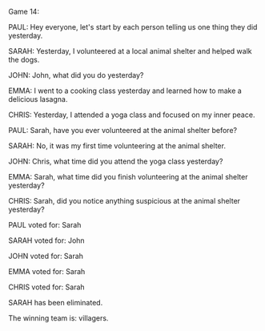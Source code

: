 
Game 14:

PAUL: Hey everyone, let's start by each person telling us one thing they did yesterday.

SARAH: Yesterday, I volunteered at a local animal shelter and helped walk the dogs.

JOHN: John, what did you do yesterday?

EMMA: I went to a cooking class yesterday and learned how to make a delicious lasagna.

CHRIS: Yesterday, I attended a yoga class and focused on my inner peace.

PAUL: Sarah, have you ever volunteered at the animal shelter before?

SARAH: No, it was my first time volunteering at the animal shelter.

JOHN: Chris, what time did you attend the yoga class yesterday?

EMMA: Sarah, what time did you finish volunteering at the animal shelter yesterday?

CHRIS: Sarah, did you notice anything suspicious at the animal shelter yesterday?

PAUL voted for: Sarah

SARAH voted for: John

JOHN voted for: Sarah

EMMA voted for: Sarah

CHRIS voted for: Sarah

SARAH has been eliminated.

The winning team is: villagers.
